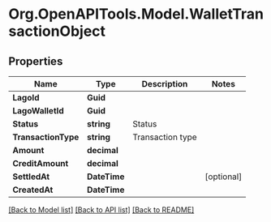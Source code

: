 # Org.OpenAPITools.Model.WalletTransactionObject

## Properties

Name | Type | Description | Notes
------------ | ------------- | ------------- | -------------
**LagoId** | **Guid** |  | 
**LagoWalletId** | **Guid** |  | 
**Status** | **string** | Status | 
**TransactionType** | **string** | Transaction type | 
**Amount** | **decimal** |  | 
**CreditAmount** | **decimal** |  | 
**SettledAt** | **DateTime** |  | [optional] 
**CreatedAt** | **DateTime** |  | 

[[Back to Model list]](../README.md#documentation-for-models) [[Back to API list]](../README.md#documentation-for-api-endpoints) [[Back to README]](../README.md)

